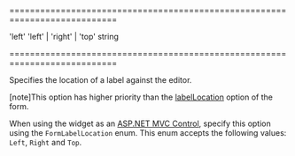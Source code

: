 <!--**
/*-------------------------------------------
    Auto-generated file. Do not modify.
-------------------------------------------

**-->
===========================================================================
<!--default-->'left'<!--/default-->
<!--acceptValues-->'left' | 'right' | 'top'<!--/acceptValues-->
<!--type-->string<!--/type-->
===========================================================================

<!--shortDescription-->
Specifies the location of a label against the editor.
<!--/shortDescription-->

<!--fullDescription-->
[note]This option has higher priority than the [labelLocation](/Documentation/ApiReference/UI_Widgets/dxForm/Configuration/#labelLocation) option of the form.

When using the widget as an [ASP.NET MVC Control](/Documentation/Guide/ASP.NET_MVC_Controls/Fundamentals/), specify this option using the `FormLabelLocation` enum. This enum accepts the following values: `Left`, `Right` and `Top`.
<!--/fullDescription-->